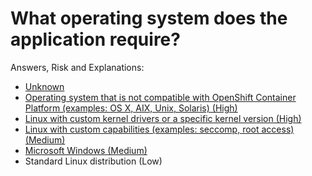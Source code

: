 # What operating system does the application require?

Answers, Risk and Explanations:

* [Unknown](./02-app-dependencies/appdepq02/exp01.md)
* [Operating system that is not compatible with OpenShift Container Platform (examples: OS X, AIX, Unix, Solaris) (High)](./02-app-dependencies/appdepq02/exp02.md)
* [Linux with custom kernel drivers or a specific kernel version (High)](./02-app-dependencies/appdepq02/exp03.md)
* [Linux with custom capabilities (examples: seccomp, root access) (Medium)](./02-app-dependencies/appdepq02/exp01.md)
* [Microsoft Windows (Medium)](./02-app-dependencies/appdepq02/exp05.md)
* Standard Linux distribution (Low)
